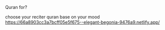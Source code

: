 Quran for?

choose your reciter quran base on your mood
https://66a8903cc3a7bcff05e5f675--elegant-begonia-9476a9.netlify.app/
